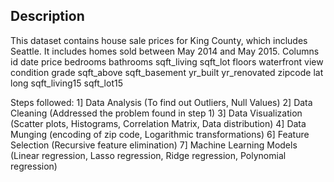 ## Description
This dataset contains house sale prices for King County, which includes Seattle. It includes homes sold between May 2014 and May 2015.
Columns
id
date
price
bedrooms
bathrooms
sqft_living
sqft_lot
floors
waterfront
view
condition
grade
sqft_above
sqft_basement
yr_built
yr_renovated
zipcode
lat
long
sqft_living15
sqft_lot15

Steps followed:
1] Data Analysis (To find out Outliers, Null Values)
2] Data Cleaning (Addressed the problem found in step 1)
3] Data Visualization (Scatter plots, Histograms, Correlation Matrix, Data distribution)
4] Data Munging (encoding of zip code, Logarithmic transformations)
6] Feature Selection (Recursive feature elimination)
7] Machine Learning Models (Linear regression, Lasso regression, Ridge regression, Polynomial regression)

